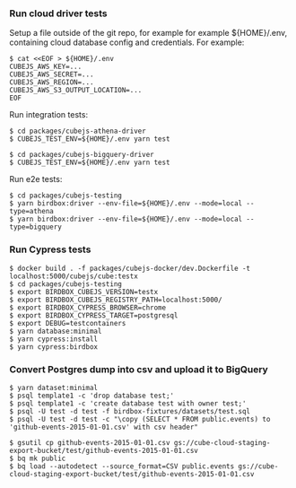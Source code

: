 ### Run cloud driver tests

Setup a file outside of the git repo, for example for example ${HOME}/.env, containing cloud database config and
credentials. For example:

```shell
$ cat <<EOF > ${HOME}/.env
CUBEJS_AWS_KEY=...
CUBEJS_AWS_SECRET=...
CUBEJS_AWS_REGION=...
CUBEJS_AWS_S3_OUTPUT_LOCATION=...
EOF
```

Run integration tests:

```shell
$ cd packages/cubejs-athena-driver
$ CUBEJS_TEST_ENV=${HOME}/.env yarn test

$ cd packages/cubejs-bigquery-driver
$ CUBEJS_TEST_ENV=${HOME}/.env yarn test
```

Run e2e tests:

```shell
$ cd packages/cubejs-testing
$ yarn birdbox:driver --env-file=${HOME}/.env --mode=local --type=athena
$ yarn birdbox:driver --env-file=${HOME}/.env --mode=local --type=bigquery
```

### Run Cypress tests

```shell
$ docker build . -f packages/cubejs-docker/dev.Dockerfile -t localhost:5000/cubejs/cube:testx
$ cd packages/cubejs-testing
$ export BIRDBOX_CUBEJS_VERSION=testx
$ export BIRDBOX_CUBEJS_REGISTRY_PATH=localhost:5000/
$ export BIRDBOX_CYPRESS_BROWSER=chrome
$ export BIRDBOX_CYPRESS_TARGET=postgresql
$ export DEBUG=testcontainers
$ yarn database:minimal
$ yarn cypress:install
$ yarn cypress:birdbox
```

### Convert Postgres dump into csv and upload it to BigQuery

```shell
$ yarn dataset:minimal
$ psql template1 -c 'drop database test;'  
$ psql template1 -c 'create database test with owner test;'
$ psql -U test -d test -f birdbox-fixtures/datasets/test.sql
$ psql -U test -d test -c "\copy (SELECT * FROM public.events) to 'github-events-2015-01-01.csv' with csv header"

$ gsutil cp github-events-2015-01-01.csv gs://cube-cloud-staging-export-bucket/test/github-events-2015-01-01.csv
$ bq mk public
$ bq load --autodetect --source_format=CSV public.events gs://cube-cloud-staging-export-bucket/test/github-events-2015-01-01.csv
```
